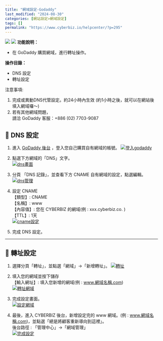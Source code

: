 ```yaml
---
title: "網域設定-Godaddy"
last_modified: "2024-08-30"
categories: [網站設定>網域設定]
tags: []
permalink: "https://www.cyberbiz.io/helpcenter/?p=295"
---
```


![](https://www.cyberbiz.io/helpcenter/wp-content/uploads/一般版3.png)
![](https://www.cyberbiz.io/helpcenter/wp-content/uploads/PLUS版3.png)
**功能說明：**  

* 在 GoDaddy 購買網域，進行轉址操作。 

**操作目錄：**

* DNS 設定
* 轉址設定

注意事項:  

1. 完成或異動DNS代管設定。約24小時內生效 (約1小時之後，就可以在網站後填入網域囉～) 
2. 若有其他網域問題，   
請洽 GoDaddy 客服：+886 (02) 7703-9087



## 📌 DNS 設定



1. 進入 [GoDaddy 後台](https://tw.godaddy.com/) ，登入您自己購買自有網域的帳號。 [![登入godaddy](https://www.cyberbiz.io/support/wp-content/uploads/網域設定-Godaddy01.png)](https://www.cyberbiz.io/support/wp-content/uploads/網域設定-Godaddy01.png)


2. 點選下方網域的「DNS」文字。  
[![dns畫面](https://www.cyberbiz.io/support/wp-content/uploads/網域設定-Godaddy02.png)](https://www.cyberbiz.io/support/wp-content/uploads/網域設定-Godaddy02.png)



3. 分頁 「DNS 記錄」，並查看下方 CNAME 自有網域的設定，點選編輯。  
[![dns管理](https://www.cyberbiz.io/support/wp-content/uploads/網域設定-Godaddy03.png)](https://www.cyberbiz.io/support/wp-content/uploads/網域設定-Godaddy03.png)



4. 設定 CNAME  
【類型】: CNAME  
【名稱】: www  
【內容值】: 您在 CYBERBIZ 的網域(例 : xxx.cyberbiz.co. )  
【TTL】: 1天  
[![cname設定](https://www.cyberbiz.io/support/wp-content/uploads/網域設定-Godaddy04.png)](https://www.cyberbiz.io/support/wp-content/uploads/網域設定-Godaddy04.png)




5. 完成 DNS 設定。

* * *



## 📌 轉址設定



1. 選擇分頁「轉址」，並點選「網域」→「新增轉址」。 [![轉址](https://www.cyberbiz.io/support/wp-content/uploads/網域設定-Godaddy05.png)](https://www.cyberbiz.io/support/wp-content/uploads/網域設定-Godaddy05.png)


2. 填入您的網域並按下儲存  
【輸入網址】: 填入您新增的網域(例 : www.網域名稱.com)  
[![轉址網域](https://www.cyberbiz.io/support/wp-content/uploads/網域設定-Godaddy06.png)](https://www.cyberbiz.io/support/wp-content/uploads/網域設定-Godaddy06.png)



3. 完成設定畫面。  
[![設定網域](https://www.cyberbiz.io/support/wp-content/uploads/網域設定-Godaddy07.png)](https://www.cyberbiz.io/support/wp-content/uploads/網域設定-Godaddy07.png)



4. 最後，進入 CYBERBIZ 後台，新增設定完的 www 網域。(例 : www.網域名稱.com)，並點選「總是將顧客重新導向到這裡」。  
後台路徑 : 「管理中心」→「網域管理」  
[![完成設定](https://www.cyberbiz.io/support/wp-content/uploads/網域設定-HiNet12.png)](https://www.cyberbiz.io/support/wp-content/uploads/網域設定-HiNet12.png)

